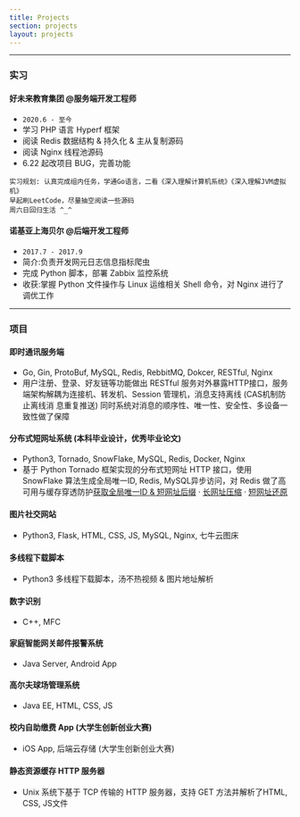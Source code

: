 ```yaml
---
title: Projects
section: projects
layout: projects
---
```

---

### **实习**

#### 好未来教育集团 @服务端开发工程师
- `2020.6 - 至今`
- 学习 PHP 语言 Hyperf 框架
- 阅读 Redis 数据结构 & 持久化 & 主从复制源码
- 阅读 Nginx 线程池源码
- 6.22 起改项目 BUG，完善功能


```
实习规划: 认真完成组内任务，学通Go语言，二看《深入理解计算机系统》《深入理解JVM虚拟机》
早起刷LeetCode，尽量抽空阅读一些源码
周六日回归生活 ^_^
```

#### 诺基亚上海贝尔 @后端开发工程师
- `2017.7 - 2017.9`
- 简介:负责开发网元日志信息指标爬虫
- 完成 Python 脚本，部署 Zabbix 监控系统
- 收获:掌握 Python 文件操作与 Linux 运维相关 Shell 命令，对 Nginx 进行了调优工作

---
### **项目**

#### 即时通讯服务端

- Go, Gin, ProtoBuf, MySQL, Redis, RebbitMQ, Dokcer, RESTful, Nginx
- 用户注册、登录、好友链等功能做出 RESTful 服务对外暴露HTTP接口，服务端架构解耦为连接机、转发机、Session 管理机，消息支持离线 (CAS机制防止离线消 息重复推送) 同时系统对消息的顺序性、唯一性、安全性、多设备一致性做了保障

#### 分布式短网址系统 (本科毕业设计，优秀毕业论文)

- Python3, Tornado, SnowFlake, MySQL, Redis, Docker, Nginx
- 基于 Python Tornado 框架实现的分布式短网址 HTTP 接口，使用 SnowFlake 算法生成全局唯一ID, Redis, MySQL异步访问，对 Redis 做了高可用与缓存穿透防护[获取全局唯一ID & 短网址后缀](http://tinyurl-api.1024bit.io/json&get-id-url) · [长网址压缩](http://tinyurl-api.1024bit.io/json&convert=URL) · [短网址还原](http://tinyurl-api.1024bit.io/json&restore=URL)

#### 图片社交网站
- Python3, Flask, HTML, CSS, JS, MySQL, Nginx, 七牛云图床

#### 多线程下载脚本
- Python3 多线程下载脚本，汤不热视频 & 图片地址解析

#### 数字识别
- C++, MFC

#### 家庭智能网关邮件报警系统
- Java Server, Android App

#### 高尔夫球场管理系统
- Java EE, HTML, CSS, JS

#### 校内自助缴费 App (大学生创新创业大赛)
- iOS App, 后端云存储 (大学生创新创业大赛)

#### 静态资源缓存 HTTP 服务器
- Unix 系统下基于 TCP 传输的 HTTP 服务器，支持 GET 方法并解析了HTML, CSS, JS文件
